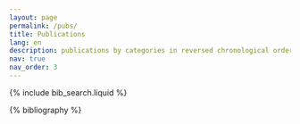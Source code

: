 ```yaml
---
layout: page
permalink: /pubs/
title: Publications
lang: en
description: publications by categories in reversed chronological order.
nav: true
nav_order: 3
---
```


<!-- _pages/publications.md -->

<!-- Bibsearch Feature -->

{% include bib_search.liquid %}

<div class="publications">
<div class="circleline">
<div class="circle"></div>
<!-- <div class="line"></div> -->
</div>
{% bibliography %}
</div>
